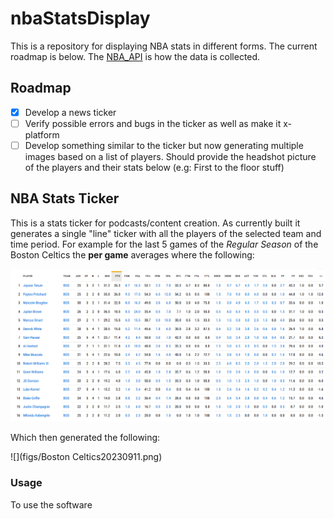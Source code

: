 # nbaStatsDisplay

This is a repository for displaying NBA stats in different forms. The current roadmap is below. The [NBA_API](https://github.com/swar/nba_api) is how the data is collected.

## Roadmap

- [X] Develop a news ticker 
- [ ] Verify possible errors and bugs in the ticker as well as make it x-platform
- [ ] Develop something similar to the ticker but now generating multiple images based on a list of players. Should provide the headshot picture of the players and their stats below (e.g: First to the floor stuff)

## NBA Stats Ticker

This is a stats ticker for podcasts/content creation. As currently built it generates a single "line" ticker with all the players of the selected team and time period. For example for the last 5 games of the *Regular Season* of the Boston Celtics the __per game__ averages where the following:

![](figs/regularSeasonNBAStats.png)

Which then generated the following:

![](figs/Boston Celtics20230911.png)

### Usage

To use the software 
